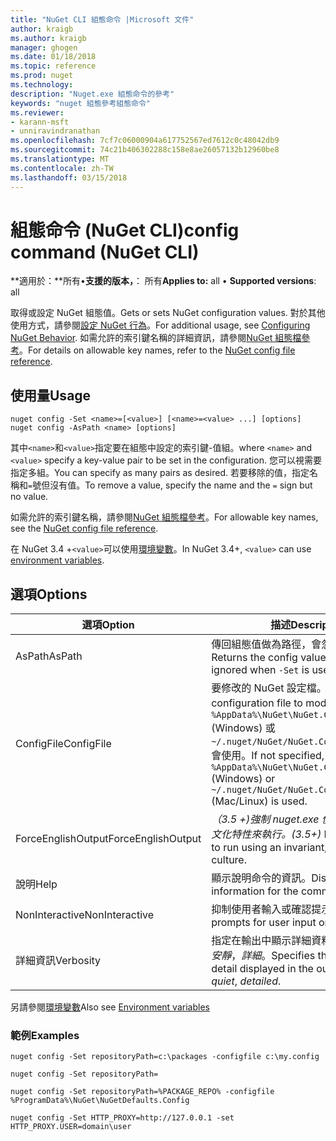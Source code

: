 ```yaml
---
title: "NuGet CLI 組態命令 |Microsoft 文件"
author: kraigb
ms.author: kraigb
manager: ghogen
ms.date: 01/18/2018
ms.topic: reference
ms.prod: nuget
ms.technology: 
description: "Nuget.exe 組態命令的參考"
keywords: "nuget 組態參考組態命令"
ms.reviewer:
- karann-msft
- unniravindranathan
ms.openlocfilehash: 7cf7c06000904a617752567ed7612c0c48042db9
ms.sourcegitcommit: 74c21b406302288c158e8ae26057132b12960be8
ms.translationtype: MT
ms.contentlocale: zh-TW
ms.lasthandoff: 03/15/2018
---
```

# <a name="config-command-nuget-cli"></a><span data-ttu-id="973e9-104">組態命令 (NuGet CLI)</span><span class="sxs-lookup"><span data-stu-id="973e9-104">config command (NuGet CLI)</span></span>

<span data-ttu-id="973e9-105">**適用於：**所有&bullet;**支援的版本，**： 所有</span><span class="sxs-lookup"><span data-stu-id="973e9-105">**Applies to:** all &bullet; **Supported versions**: all</span></span>

<span data-ttu-id="973e9-106">取得或設定 NuGet 組態值。</span><span class="sxs-lookup"><span data-stu-id="973e9-106">Gets or sets NuGet configuration values.</span></span> <span data-ttu-id="973e9-107">對於其他使用方式，請參閱[設定 NuGet 行為](../consume-packages/configuring-nuget-behavior.md)。</span><span class="sxs-lookup"><span data-stu-id="973e9-107">For additional usage, see [Configuring NuGet Behavior](../consume-packages/configuring-nuget-behavior.md).</span></span> <span data-ttu-id="973e9-108">如需允許的索引鍵名稱的詳細資訊，請參閱[NuGet 組態檔參考](../reference/nuget-config-file.md)。</span><span class="sxs-lookup"><span data-stu-id="973e9-108">For details on allowable key names, refer to the [NuGet config file reference](../reference/nuget-config-file.md).</span></span>

## <a name="usage"></a><span data-ttu-id="973e9-109">使用量</span><span class="sxs-lookup"><span data-stu-id="973e9-109">Usage</span></span>

```cli
nuget config -Set <name>=[<value>] [<name>=<value> ...] [options]
nuget config -AsPath <name> [options]
```

<span data-ttu-id="973e9-110">其中`<name>`和`<value>`指定要在組態中設定的索引鍵-值組。</span><span class="sxs-lookup"><span data-stu-id="973e9-110">where `<name>` and `<value>` specify a key-value pair to be set in the configuration.</span></span> <span data-ttu-id="973e9-111">您可以視需要指定多組。</span><span class="sxs-lookup"><span data-stu-id="973e9-111">You can specify as many pairs as desired.</span></span> <span data-ttu-id="973e9-112">若要移除的值，指定名稱和`=`號但沒有值。</span><span class="sxs-lookup"><span data-stu-id="973e9-112">To remove a value, specify the name and the `=` sign but no value.</span></span>

<span data-ttu-id="973e9-113">如需允許的索引鍵名稱，請參閱[NuGet 組態檔參考](../reference/nuget-config-file.md)。</span><span class="sxs-lookup"><span data-stu-id="973e9-113">For allowable key names, see the [NuGet config file reference](../reference/nuget-config-file.md).</span></span>

<span data-ttu-id="973e9-114">在 NuGet 3.4 +`<value>`可以使用[環境變數](cli-ref-environment-variables.md)。</span><span class="sxs-lookup"><span data-stu-id="973e9-114">In NuGet 3.4+, `<value>` can use [environment variables](cli-ref-environment-variables.md).</span></span>

## <a name="options"></a><span data-ttu-id="973e9-115">選項</span><span class="sxs-lookup"><span data-stu-id="973e9-115">Options</span></span>

| <span data-ttu-id="973e9-116">選項</span><span class="sxs-lookup"><span data-stu-id="973e9-116">Option</span></span> | <span data-ttu-id="973e9-117">描述</span><span class="sxs-lookup"><span data-stu-id="973e9-117">Description</span></span> |
| --- | --- |
| <span data-ttu-id="973e9-118">AsPath</span><span class="sxs-lookup"><span data-stu-id="973e9-118">AsPath</span></span> | <span data-ttu-id="973e9-119">傳回組態值做為路徑，會忽略時`-Set`用。</span><span class="sxs-lookup"><span data-stu-id="973e9-119">Returns the config value as a path, ignored when `-Set` is used.</span></span> |
| <span data-ttu-id="973e9-120">ConfigFile</span><span class="sxs-lookup"><span data-stu-id="973e9-120">ConfigFile</span></span> | <span data-ttu-id="973e9-121">要修改的 NuGet 設定檔。</span><span class="sxs-lookup"><span data-stu-id="973e9-121">The NuGet configuration file to modify.</span></span> <span data-ttu-id="973e9-122">如果未指定， `%AppData%\NuGet\NuGet.Config` (Windows) 或`~/.nuget/NuGet/NuGet.Config`(Mac/Linux) 會使用。</span><span class="sxs-lookup"><span data-stu-id="973e9-122">If not specified, `%AppData%\NuGet\NuGet.Config` (Windows) or `~/.nuget/NuGet/NuGet.Config` (Mac/Linux) is used.</span></span>|
| <span data-ttu-id="973e9-123">ForceEnglishOutput</span><span class="sxs-lookup"><span data-stu-id="973e9-123">ForceEnglishOutput</span></span> | <span data-ttu-id="973e9-124">*（3.5 +)*強制 nuget.exe 使用不變，英文的文化特性來執行。</span><span class="sxs-lookup"><span data-stu-id="973e9-124">*(3.5+)* Forces nuget.exe to run using an invariant, English-based culture.</span></span> |
| <span data-ttu-id="973e9-125">說明</span><span class="sxs-lookup"><span data-stu-id="973e9-125">Help</span></span> | <span data-ttu-id="973e9-126">顯示說明命令的資訊。</span><span class="sxs-lookup"><span data-stu-id="973e9-126">Displays help information for the command.</span></span> |
| <span data-ttu-id="973e9-127">NonInteractive</span><span class="sxs-lookup"><span data-stu-id="973e9-127">NonInteractive</span></span> | <span data-ttu-id="973e9-128">抑制使用者輸入或確認提示。</span><span class="sxs-lookup"><span data-stu-id="973e9-128">Suppresses prompts for user input or confirmations.</span></span> |
| <span data-ttu-id="973e9-129">詳細資訊</span><span class="sxs-lookup"><span data-stu-id="973e9-129">Verbosity</span></span> | <span data-ttu-id="973e9-130">指定在輸出中顯示詳細資料的數量：*正常*，*安靜*，*詳細*。</span><span class="sxs-lookup"><span data-stu-id="973e9-130">Specifies the amount of detail displayed in the output: *normal*, *quiet*, *detailed*.</span></span> |

<span data-ttu-id="973e9-131">另請參閱[環境變數](cli-ref-environment-variables.md)</span><span class="sxs-lookup"><span data-stu-id="973e9-131">Also see [Environment variables](cli-ref-environment-variables.md)</span></span>

### <a name="examples"></a><span data-ttu-id="973e9-132">範例</span><span class="sxs-lookup"><span data-stu-id="973e9-132">Examples</span></span>

```cli
nuget config -Set repositoryPath=c:\packages -configfile c:\my.config

nuget config -Set repositoryPath=

nuget config -Set repositoryPath=%PACKAGE_REPO% -configfile %ProgramData%\NuGet\NuGetDefaults.Config

nuget config -Set HTTP_PROXY=http://127.0.0.1 -set HTTP_PROXY.USER=domain\user
```
